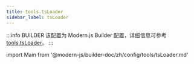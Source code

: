 ```yaml
---
title: tools.tsLoader
sidebar_label: tsLoader
---
```


:::info BUILDER
该配置为 Modern.js Builder 配置，详细信息可参考 [tools.tsLoader](https://modernjs.dev/builder/zh/api/config-tools.html#tools-tsloader)。
:::

import Main from '@modern-js/builder-doc/zh/config/tools/tsLoader.md'

<Main />
